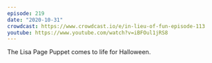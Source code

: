 ```yaml
---
episode: 219
date: "2020-10-31"
crowdcast: https://www.crowdcast.io/e/in-lieu-of-fun-episode-113
youtube: https://www.youtube.com/watch?v=iBFOul1jRS8
---
```

The Lisa Page Puppet comes to life for Halloween.
